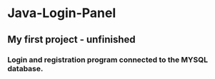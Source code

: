 # Java-Login-Panel
## My first project - unfinished
### Login and registration program connected to the MYSQL database.
